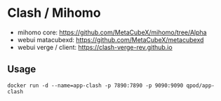 # Clash / Mihomo

- mihomo core: https://github.com/MetaCubeX/mihomo/tree/Alpha
- webui matacubexd: https://github.com/MetaCubeX/metacubexd
- webui verge / client: https://clash-verge-rev.github.io

## Usage

```shell
docker run -d --name=app-clash -p 7890:7890 -p 9090:9090 qpod/app-clash
```
